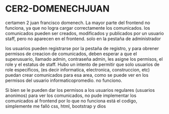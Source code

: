# CER2-DOMENECHJUAN
certamen 2 juan francisco domenech. 
La mayor parte del frontend no funciona, ya que no logra cargar correctamente los comunicados. 
los comunicados pueden ser creados, modificados y publicados por un usuario staff, pero no aparecen en el frontend. solo en la pestaña de administrador

los usuarios pueden registrarse por la pestaña de registro, y para obrener permisos de creacion de comunicados, deben esperar a que el superusuario, llamado admin, contraseña admin, les asigne los permisos, el role y el estatus de staff. 
Hubo un intento de permitir que solo usuarios de role especificos, (es decir informatica, electronica, construccion, etc) puedan crear comunicados para esa area, como se puede ver en los permisos del usuario informaticopromedio. 
no funciono.

Si bien se le pueden dar los permisos a los usuarios regulares (usuarios anonimos) para ver los comunicados, no pude implementar los comunicados al frontend por lo que no funciona
está el codigo, simplemente me falló css, html, bootstrap y dios

